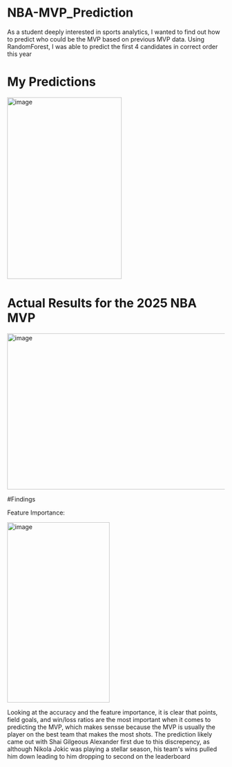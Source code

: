 ﻿# NBA-MVP_Prediction

As a student deeply interested in sports analytics, I wanted to find out how to predict who could be the MVP based on previous MVP data. Using RandomForest, I was able to predict the first 4 candidates in correct order this year

# My Predictions

<img width="265" height="420" alt="image" src="https://github.com/user-attachments/assets/81b4f994-15b9-4027-8ae9-6c538dcbebf1" />

# Actual Results for the 2025 NBA MVP

<img width="1041" height="361" alt="image" src="https://github.com/user-attachments/assets/ba080558-8a6c-4756-ade5-941383732f9c" />


#Findings

Feature Importance:

<img width="237" height="417" alt="image" src="https://github.com/user-attachments/assets/840ce904-f3f0-40e8-bcfe-9c9a6540d530" />

Looking at the accuracy and the feature importance, it is clear that points, field goals, and win/loss ratios are the most important when it comes to predicting the MVP, which makes sensse because the MVP is usually the player on the best team that makes the most shots. The prediction likely came out with Shai Gilgeous Alexander first due to this discrepency, as although Nikola Jokic was playing a stellar season, his team's wins pulled him down leading to him dropping to second on the leaderboard
